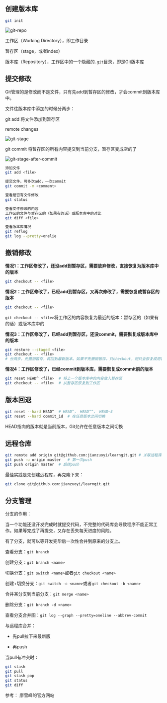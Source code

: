 ## 创建版本库

```bash
git init
```



![git-repo](https://www.liaoxuefeng.com/files/attachments/919020037470528/0)



工作区（Working Directory），即工作目录

暂存区（stage，或者index）

版本库（Repository），工作区中的一个隐藏的`.git`目录，即是Git版本库



## 提交修改

Git管理的是修改而不是文件，只有先add到暂存区的修改，才会commit到版本库中。

文件往版本库中添加的时候分两步：

git add 将文件添加到暂存区

remote changes


![git-stage](https://www.liaoxuefeng.com/files/attachments/919020074026336/0)



git commit 将暂存区的所有内容提交到当前分支，暂存区变成空的了

![git-stage-after-commit](https://www.liaoxuefeng.com/files/attachments/919020100829536/0)





```bash
添加文件
git add <file>

提交文件，可多次add，一次commit
git commit -m <comment>

查看是否有文件修改
git status

查看文件修改的内容
工作区的文件与暂存区的（如果有的话）或版本库中的对比
git diff <file>

查看版本库情况
git reflog
git log --pretty=onelie
```





## 撤销修改

**情况1：工作区修改了，还没add到暂存区，需要放弃修改，直接恢复为版本库中的版本**

```bash
git checkout -- <file>
```



**情况2：工作区修改了，已经add到暂存区，又再次修改了，需要恢复成暂存区的版本**

```bash
git checkout -- <file>
```

`git checkout -- <file>`将工作区的内容恢复为最近的版本：暂存区的（如果有的话）或版本库中的



**情况3：工作区修改了，已经add到暂存区，还没commit，需要恢复成版本库中的版本**

```bash
git restore --staged <file>
git checkout -- <file>
# 分两步，先撤销暂存，再回到最新版本。如果不先撤销暂存，只checkout，则只会恢复成用暂存区
```



**情况4：工作区修改了，已经commit到版本库，需要恢复成commit前的版本**

```bash
git reset HEAD^ <file>	# 将上一个版本库中的内容放入暂存区
git checkout -- <file>  # 从暂存区恢复到工作区
```



## 版本回退

```bash
git reset --hard HEAD^	# HEAD^， HEAD^^， HEAD~3
git reset --hard commit_id	# 在任意版本之间切换
```

HEAD指向的版本就是当前版本，Git允许在任意版本之间切换



## 远程仓库

```bash
git remote add origin git@github.com:jianzuoyi/learngit.git	# 关联远程库
git push -u origin master	# 第一次push
git push origin master	# 后续push

```



最佳实践是先创建远程库，再克隆下来：

```bash
git clone git@github.com:jianzuoyi/learngit.git
```



## 分支管理

分支的作用：

当一个功能还没开发完成时就提交代码，不完整的代码库会导致程序不能正常工作。如果等完成了再提交，又存在丢失每天进度的风险。



有了分支，就可以等开发完毕后一次性合并到原来的分支上。



查看分支：`git branch`

创建分支：`git branch <name>`

切换分支：`git switch <name>`或者`git checkout <name>`

创建+切换分支：`git switch -c <name>`或者`git checkout -b <name>`

合并某分支到当前分支：`git merge <name>`

删除分支：`git branch -d <name>`

查看分支合并图：`git log --graph --pretty=oneline --abbrev-commit`



与远程库合并：

* 先pull拉下来最新版

* 再push



当pull有冲突时：

```bash
git stash
git pull
git stash pop
git status
git diff
```



参考：
廖雪峰的官方网站
